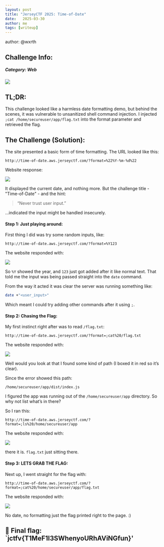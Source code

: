 ```yaml
---
layout: post
title: "JerseyCTF 2025: Time-of-Date"
date:   2025-03-30
author: me
tags: [writeup]
---
```


author: @wxrth
## **Challenge Info:**
##### Category: Web

![](https://cdn.discordapp.com/attachments/1250994621438496849/1356213464195924098/Screenshot_2025-03-31_at_6.25.51_AM.png?ex=67ebbfb7&is=67ea6e37&hm=094d939823e93df02e7afb158e1dc8089462255af88434b8dcadeebcc3e93ac0&)

## TL;DR:

This challenge looked like a harmless date formatting demo, but behind the scenes, it was vulnerable to unsanitized shell command injection. I injected `;cat /home/secureuser/app/flag.txt` into the format parameter and retrieved the flag.

## The Challenge (Solution): 

The site presented a basic form of time formatting. The URL looked like this:

```http
http://time-of-date.aws.jerseyctf.com/?format=%22%Y-%m-%d%22
```

Website response:

![](https://cdn.discordapp.com/attachments/1250994621438496849/1356213457405345824/Screenshot_2025-03-31_at_5.56.15_AM.png?ex=67ebbfb5&is=67ea6e35&hm=1427a8c7fbea6fa7cb0fd10b0412a783482683dc55598d7b66a4e700d121769f&)

It displayed the current date, and nothing more. But the challenge title - "Time-of-Date" - and the hint:

> “Never trust user input.”

…indicated the input might be handled insecurely.

#### Step 1: Just playing around: 

First thing I did was try some random inputs, like:

```http
http://time-of-date.aws.jerseyctf.com/?format=%Y123
```

The website responded with:

![](https://cdn.discordapp.com/attachments/1250994621438496849/1356213457699209371/Screenshot_2025-03-31_at_6.05.23_AM.png?ex=67ebbfb5&is=67ea6e35&hm=e3201962e7141f99219e59362d8ed7d4be9fadbf1922a544e2815a24a408e87b&)

So `%Y` showed the year, and `123` just got added after it like normal text. That told me the input was being passed straight into the `date` command.

From the way it acted it was clear the server was running something like:

```bash
date +"<user_input>"
```

Which meant I could try adding other commands after it using `;`.

#### Step 2: Chasing the Flag:

My first instinct right after was to read `/flag.txt`:

```http
http://time-of-date.aws.jerseyctf.com/?format=;cat%20/flag.txt
```

The website responded with:

![](https://cdn.discordapp.com/attachments/1250994621438496849/1356213457980100648/Screenshot_2025-03-31_at_6.11.11_AM.png?ex=67ebbfb5&is=67ea6e35&hm=0e9899b8084846b9c604578df3226bcc5256b76b7234dc39d943aa056727533d&)

Well would you look at that I found some kind of path (I boxed it in red so it’s clear).

Since the error showed this path:

```
/home/secureuser/app/dist/index.js
```

I figured the app was running out of the `/home/secureuser/app` directory. So why not list what’s in there?

So I ran this:

```http
http://time-of-date.aws.jerseyctf.com/?format=;ls%20/home/secureuser/app
```

The website responded with: 

![](https://cdn.discordapp.com/attachments/1250994621438496849/1356213458345132083/Screenshot_2025-03-31_at_6.18.52_AM.png?ex=67ebbfb5&is=67ea6e35&hm=ed465b91ed9b6d9b4c42411cef4b0c5833aac78b712fd5bb756aafd4c12847dd&)

there it is. `flag.txt` just sitting there.

#### Step 3: LETS GRAB THE FLAG:

Next up, I went straight for the flag with:

```http
http://time-of-date.aws.jerseyctf.com/?format=;cat%20/home/secureuser/app/flag.txt
```

The website responded with: 

![](https://cdn.discordapp.com/attachments/1250994621438496849/1356213463738748958/Screenshot_2025-03-31_at_6.22.07_AM.png?ex=67ebbfb6&is=67ea6e36&hm=273d648891c170f883708729916501ee45a85718b09dd87f6c131eef9ec35a14&)

No date, no formatting just the flag printed right to the page. :)


## 🚩 **Final flag**:  `jctfv{T1MeF1I3SWhenyoURhAViNGfun}'
